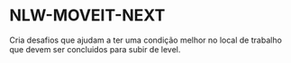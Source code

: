 # NLW-MOVEIT-NEXT
Cria desafios que ajudam a ter uma condição melhor no local de trabalho que devem ser concluidos para subir de level.
